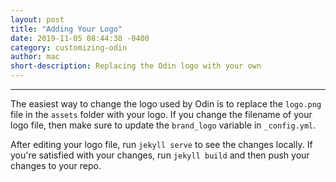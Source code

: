 ```yaml
---
layout: post
title: "Adding Your Logo"
date: 2019-11-05 08:44:38 -0400
category: customizing-odin
author: mac
short-description: Replacing the Odin logo with your own
---
```


---

The easiest way to change the logo used by Odin is to replace the `logo.png` file in the `assets` folder with your logo. If you change the filename of your logo file, then make sure to update the `brand_logo` variable in `_config.yml`.

After editing your logo file, run `jekyll serve` to see the changes locally. If you're satisfied with your changes, run `jekyll build` and then push your changes to your repo.
